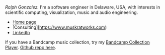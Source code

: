 _Ralph Gonzalez._ I'm a software engineer in Delaware, USA, with interests in scientific computing, visualization, music and audio engineering.
* [Home page](https://sites.google.com/site/ralphgonz/)
* [Consulting][https://www.muskratworks.com)
* [LinkedIn](https://www.linkedin.com/in/ralph-gonzalez-a0760111)

If you have a Bandcamp music collection, try my [Bandcamp Collection Player](http://bcradio.muskratworks.com). [Github repo here](https://github.com/ralphgonz/bcradio).
